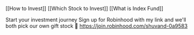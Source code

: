 
[[How to Invest]]
[[Which Stock to Invest]]
[[What is Index Fund]]

Start your investment journey
Sign up for Robinhood with my link and we'll both pick our own gift stock 🎁 https://join.robinhood.com/shuvand-0a9583